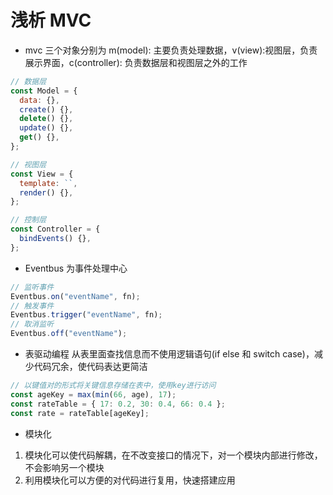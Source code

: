 # 浅析 MVC

- mvc 三个对象分别为 m(model): 主要负责处理数据，v(view):视图层，负责展示界面，c(controller): 负责数据层和视图层之外的工作

```javascript
// 数据层
const Model = {
  data: {},
  create() {},
  delete() {},
  update() {},
  get() {},
};

// 视图层
const View = {
  template: ``,
  render() {},
};

// 控制层
const Controller = {
  bindEvents() {},
};
```

- Eventbus 为事件处理中心

```javascript
// 监听事件
Eventbus.on("eventName", fn);
// 触发事件
Eventbus.trigger("eventName", fn);
// 取消监听
Eventbus.off("eventName");
```

- 表驱动编程
  从表里面查找信息而不使用逻辑语句(if else 和 switch case)，减少代码冗余，使代码表达更简洁

```javascript
// 以键值对的形式将关键信息存储在表中，使用key进行访问
const ageKey = max(min(66, age), 17);
const rateTable = { 17: 0.2, 30: 0.4, 66: 0.4 };
const rate = rateTable[ageKey];
```

- 模块化

1. 模块化可以使代码解耦，在不改变接口的情况下，对一个模块内部进行修改，不会影响另一个模块
2. 利用模块化可以方便的对代码进行复用，快速搭建应用
